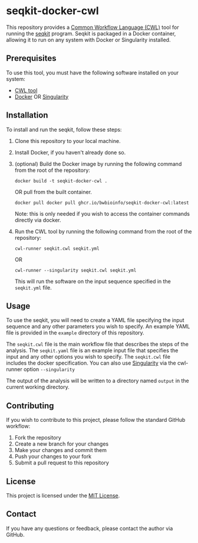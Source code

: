 # seqkit-docker-cwl

This repository provides a [Common Workflow Language (CWL)](https://www.commonwl.org/) tool for running the [seqkit](https://github.com/shenwei356/seqkit) program. Seqkit is packaged in a Docker container, allowing it to run on any system with Docker or Singularity installed.

## Prerequisites

To use this tool, you must have the following software installed on your system:

- [CWL tool](https://github.com/common-workflow-language/cwltool)
- [Docker](https://www.docker.com/) OR [Singularity](https://sylabs.io/singularity/)

## Installation

To install and run the seqkit, follow these steps:

1. Clone this repository to your local machine.
2. Install Docker, if you haven't already done so.
3. (optional) Build the Docker image by running the following command from the root of the repository:

    ```
    docker build -t seqkit-docker-cwl .
    ```
    OR pull from the built container.
    ```
    docker pull docker pull ghcr.io/bwbioinfo/seqkit-docker-cwl:latest
    ```
   Note: this is only needed if you wish to access the container commands directly via docker.
4. Run the CWL tool by running the following command from the root of the repository:

    ```
    cwl-runner seqkit.cwl seqkit.yml
    ```
    OR
    ```
    cwl-runner --singularity seqkit.cwl seqkit.yml
    ```

   This will run the <tool> software on the input sequence specified in the `seqkit.yml` file.

## Usage

To use the seqkit, you will need to create a YAML file specifying the input sequence and any other parameters you wish to specify. An example YAML file is provided in the `example` directory of this repository.

The `seqkit.cwl` file is the main workflow file that describes the steps of the <tool> analysis. The `seqkit.yaml` file is an example input file that specifies the input and any other options you wish to specify. The `seqkit.cwl` file includes the docker specification. You can also use [Singularity](https://sylabs.io/singularity/) via the cwl-runner option `--singularity` 

The output of the analysis will be written to a directory named `output` in the current working directory.

## Contributing

If you wish to contribute to this project, please follow the standard GitHub workflow:

1. Fork the repository
2. Create a new branch for your changes
3. Make your changes and commit them
4. Push your changes to your fork
5. Submit a pull request to this repository

## License

This project is licensed under the [MIT License](https://github.com/bwbioinfo/seqkit-docker-cwl/blob/main/LICENSE).

## Contact

If you have any questions or feedback, please contact the author via GitHub.
